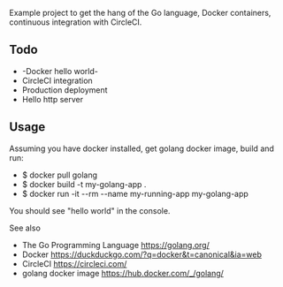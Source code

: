 Example project to get the hang of the Go language, Docker containers, continuous integration with CircleCI.



## Todo

* -Docker hello world-
* CircleCI integration
* Production deployment
* Hello http server


## Usage

Assuming you have docker installed, get golang docker image, build and run:

* $ docker pull golang
* $ docker build -t my-golang-app .
* $ docker run -it --rm --name my-running-app my-golang-app

You should see "hello world" in the console.

 See also
 * The Go Programming Language https://golang.org/
 * Docker https://duckduckgo.com/?q=docker&t=canonical&ia=web
 * CircleCI https://circleci.com/
 * golang docker image https://hub.docker.com/_/golang/
